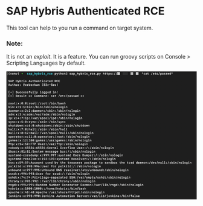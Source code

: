 # SAP Hybris Authenticated RCE

This tool can help to you run a command on target system.

### Note:
It is not an *exploit*. It is a feature.
You can run groovy scripts on Console > Scripting Languages by default.

![](https://github.com/erberkan/SAP-Hybris-Authenticated-RCE/raw/main/poc.png)
